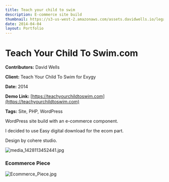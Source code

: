 ```yaml
---
title: Teach your child to swim
description: E-commerce site build
thumbnail: https://s3-us-west-2.amazonaws.com/assets.davidwells.io/legacy/2015/04/1428113712_media_1428113452441.jpg
date: 2014-04-04
layout: Portfolio
---
```


# Teach Your Child To Swim.com

**Contributors:** David Wells

**Client:** Teach Your Child To Swim for Exygy

**Date:** 2014

**Demo Link:** [https://teachyourchildtoswim.com](https://teachyourchildtoswim.com)

**Tags:** Site, PHP, WordPress

WordPress site build with an e-commerce component.

I decided to use Easy digital download for the ecom part.

Design by cohere studio.

![](https://s3-us-west-2.amazonaws.com/assets.davidwells.io/work/teach-your-child-to-swim-media_1428113452441.jpg "media_1428113452441.jpg")

### Ecommerce Piece

![](https://s3-us-west-2.amazonaws.com/assets.davidwells.io/work/teach-your-child-to-swim-Ecommerce_Piece.jpg "Ecommerce_Piece.jpg")
